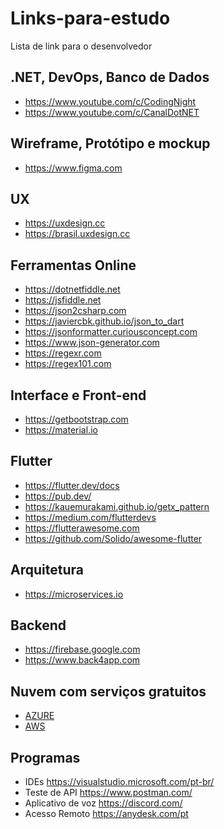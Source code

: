 # Links-para-estudo
Lista de link para o desenvolvedor


## .NET, DevOps, Banco de Dados

* https://www.youtube.com/c/CodingNight
* https://www.youtube.com/c/CanalDotNET

## Wireframe, Protótipo e mockup

* https://www.figma.com

## UX

* https://uxdesign.cc
* https://brasil.uxdesign.cc

## Ferramentas Online

* https://dotnetfiddle.net
* https://jsfiddle.net
* https://json2csharp.com
* https://javiercbk.github.io/json_to_dart
* https://jsonformatter.curiousconcept.com
* https://www.json-generator.com
* https://regexr.com
* https://regex101.com

## Interface e Front-end

* https://getbootstrap.com
* https://material.io

## Flutter

* https://flutter.dev/docs
* https://pub.dev/
* https://kauemurakami.github.io/getx_pattern
* https://medium.com/flutterdevs
* https://flutterawesome.com
* https://github.com/Solido/awesome-flutter

## Arquitetura

* https://microservices.io

## Backend

* https://firebase.google.com
* https://www.back4app.com

## Nuvem com serviços gratuitos

* [AZURE](https://azure.microsoft.com/pt-br/pricing/purchase-options/pay-as-you-go/)
* [AWS](https://aws.amazon.com/pt/free/?all-free-tier.sort-by=item.additionalFields.SortRank&all-free-tier.sort-order=asc&awsf.Free%20Tier%20Types=tier%23always-free&awsm.page-all-free-tier=1&awsf.Free%20Tier%20Categories=*all)

## Programas

* IDEs https://visualstudio.microsoft.com/pt-br/
* Teste de API https://www.postman.com/
* Aplicativo de voz https://discord.com/
* Acesso Remoto https://anydesk.com/pt
